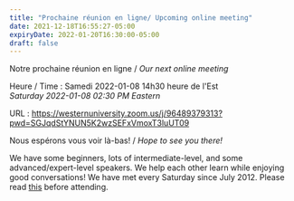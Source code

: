 ```yaml
---
title: "Prochaine réunion en ligne/ Upcoming online meeting"
date: 2021-12-18T16:55:27-05:00
expiryDate: 2022-01-20T16:30:00-05:00
draft: false
---
```


Notre prochaine réunion en ligne / _Our next online meeting_

Heure / Time
: Samedi 2022-01-08 14h30 heure de l'Est  
  _Saturday 2022-01-08 02:30 PM Eastern_

URL
: https://westernuniversity.zoom.us/j/96489379313?pwd=SGJqdStYNUN5K2wzSEFxVmoxT3luUT09

<!--more-->

Nous espérons vous voir là-bas! / _Hope to see you there!_

We have some beginners, lots of intermediate-level, and some advanced/expert-level speakers. We help each other learn while enjoying good conversations! We have met every Saturday since July 2012. Please read [this](/about/) before attending.

